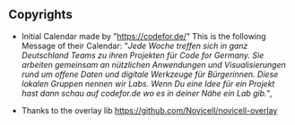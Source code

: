 


## Copyrights


* Initial Calendar made by "https://codefor.de/" This is the following Message of their Calendar: "_Jede Woche treffen sich in ganz Deutschland Teams zu ihren Projekten für Code for Germany. Sie arbeiten gemeinsam an nützlichen Anwendungen und Visualisierungen rund um offene Daten und digitale Werkzeuge für Bürgerinnen. Diese lokalen Gruppen nennen wir Labs. Wenn Du eine Idee für ein Projekt hast dann schau auf codefor.de wo es in deiner Nähe ein Lab gib._",
   
* Thanks to the overlay lib https://github.com/Novicell/novicell-overlay
